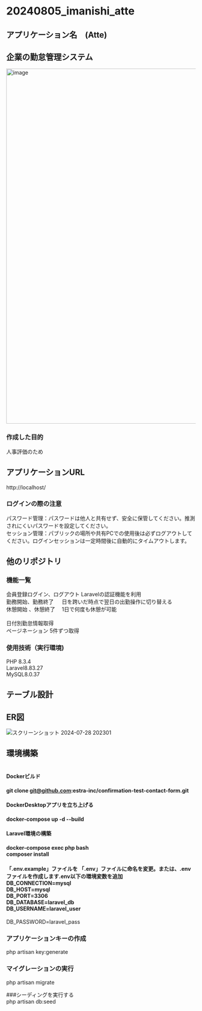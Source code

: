 # 20240805_imanishi_atte

## アプリケーション名　(Atte)  

## 企業の勤怠管理システム
<img width="944" alt="image" src="https://github.com/user-attachments/assets/0d673d17-1af9-4241-8b10-5deb3ea9f886">

 ### 作成した目的<br>
 人事評価のため

## アプリケーションURL<br>
http://localhost/

### ログインの際の注意<br>
パスワード管理：パスワードは他人と共有せず、安全に保管してください。推測されにくいパスワードを設定してください。 <br>セッション管理：パブリックの場所や共有PCでの使用後は必ずログアウトしてください。ログインセッションは一定時間後に自動的にタイムアウトします。

## 他のリポジトリ

### 機能一覧 <br>
会員登録ログイン、ログアウト	 Laravelの認証機能を利用<br>勤務開始、勤務終了	　 日を跨いだ時点で翌日の出勤操作に切り替える  <br>休憩開始	、休憩終了　 1日で何度も休憩が可能	 
 <br>日付別勤怠情報取得	  <br>ページネーション	    5件ずつ取得

### 使用技術（実行環境)<br>
PHP 8.3.4<br>Laravel8.83.27<br>MySQL8.0.37

## テーブル設計

## ER図
![スクリーンショット 2024-07-28 202301](https://github.com/user-attachments/assets/bf082e8f-cbcb-45ff-94c4-7a4020644450)

## 環境構築
#### <br>Dockerビルド

#### git clone git@github.com:estra-inc/confirmation-test-contact-form.git<br>
#### DockerDesktopアプリを立ち上げる<br>
#### docker-compose up -d --build

#### Laravel環境の構築<br>

#### docker-compose exec php bash<br>composer install<br>

#### 「.env.example」ファイルを 「.env」ファイルに命名を変更。または、.envファイルを作成します.env以下の環境変数を追加<br>DB_CONNECTION=mysql<br>DB_HOST=mysql<br>DB_PORT=3306<br>DB_DATABASE=laravel_db<br>DB_USERNAME=laravel_user<br>
DB_PASSWORD=laravel_pass<br>

### アプリケーションキーの作成<br>
php artisan key:generate<br>

### マイグレーションの実行<br>
php artisan migrate<br>

###シーディングを実行する<br>
php artisan db:seed





